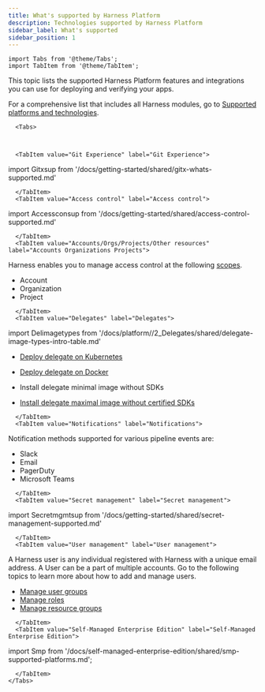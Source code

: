 ```yaml
---
title: What's supported by Harness Platform
description: Technologies supported by Harness Platform
sidebar_label: What's supported
sidebar_position: 1
---
```

```mdx-code-block
import Tabs from '@theme/Tabs';
import TabItem from '@theme/TabItem';
```

This topic lists the supported Harness Platform features and integrations you can use for deploying and verifying your apps.

For a comprehensive list that includes all Harness modules, go to [Supported platforms and technologies](/docs/getting-started/supported-platforms-and-technologies.md).

```mdx-code-block
  <Tabs>
  


  <TabItem value="Git Experience" label="Git Experience">
```

import Gitxsup from '/docs/getting-started/shared/gitx-whats-supported.md'

<Gitxsup />

```mdx-code-block
  </TabItem>
  <TabItem value="Access control" label="Access control">
```

import Accessconsup from '/docs/getting-started/shared/access-control-supported.md'

<Accessconsup />

```mdx-code-block
  </TabItem>
  <TabItem value="Accounts/Orgs/Projects/Other resources" label="Accounts Organizations Projects">
```

Harness enables you to manage access control at the following [scopes](/docs/platform/role-based-access-control/rbac-in-harness/#overview-of-the-hierarchical-setup-in-harness).

- Account
- Organization
- Project

```mdx-code-block
  </TabItem>
  <TabItem value="Delegates" label="Delegates">
```

import Delimagetypes from '/docs/platform//2_Delegates/shared/delegate-image-types-intro-table.md'

<Delimagetypes />

- [Deploy delegate on Kubernetes](/docs/platform/Delegates/install-delegates/overview)

- [Deploy delegate on Docker](/docs/platform/Delegates/install-delegates/overview)

- Install delegate minimal image without SDKs

- [Install delegate maximal image without certified SDKs](/docs/getting-started/supported-platforms-and-technologies/#sdks-installed-with-harness-delegate)


```mdx-code-block
  </TabItem>
  <TabItem value="Notifications" label="Notifications">
```

Notification methods supported for various pipeline events are: 

- Slack
- Email
- PagerDuty
- Microsoft Teams

```mdx-code-block
  </TabItem>
  <TabItem value="Secret management" label="Secret management">
```

import Secretmgmtsup from '/docs/getting-started/shared/secret-management-supported.md'

<Secretmgmtsup />


```mdx-code-block
  </TabItem>
  <TabItem value="User management" label="User management">
```

A Harness user is any individual registered with Harness with a unique email address. A User can be a part of multiple accounts. Go to the following topics to learn more about how to add and manage users.

- [Manage user groups](/docs/platform/role-based-access-control/add-user-groups)
- [Manage roles](/docs/platform/role-based-access-control/add-manage-roles)
- [Manage resource groups](/docs/platform/role-based-access-control/add-resource-groups)


```mdx-code-block
  </TabItem>
  <TabItem value="Self-Managed Enterprise Edition" label="Self-Managed Enterprise Edition">
```

import Smp from '/docs/self-managed-enterprise-edition/shared/smp-supported-platforms.md';

<Smp />

```mdx-code-block
  </TabItem>
</Tabs>
```
